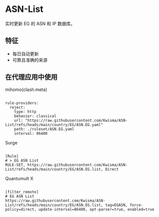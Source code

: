 
# ASN-List

实时更新 EG 的 ASN 和 IP 数据库。

## 特征

- 每日自动更新
- 可靠且准确的来源

## 在代理应用中使用

mihomo(clash.meta)

<pre><code class="language-javascript">
rule-providers:
  reject:
    type: http
    behavior: classical
    url: "https://raw.githubusercontent.com/Kwisma/ASN-List/refs/heads/main/country/EG/ASN.EG.yaml"
    path: ./ruleset/ASN.EG.yaml
    interval: 86400
</code></pre>

Surge

<pre><code class="language-javascript">
[Rule]
# > EG ASN List
RULE-SET, https://raw.githubusercontent.com/Kwisma/ASN-List/refs/heads/main/country/EG/ASN.EG.list, Direct
</code></pre>

Quantumult X

<pre><code class="language-javascript">
[filter_remote]
# EG ASN List
https://raw.githubusercontent.com/Kwisma/ASN-List/refs/heads/main/country/EG/ASN.EG.list, tag=EGASN, force-policy=direct, update-interval=86400, opt-parser=true, enabled=true
</code></pre>
